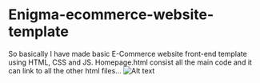 # Enigma-ecommerce-website-template
So basically I have made basic E-Commerce website front-end template using HTML, CSS and JS. 
Homepage.html consist all the main code and it can link to all the other html files...
![Alt text](Enigma-ecommerce-website-template/Enigma/e.jpg?raw=true "Title")

